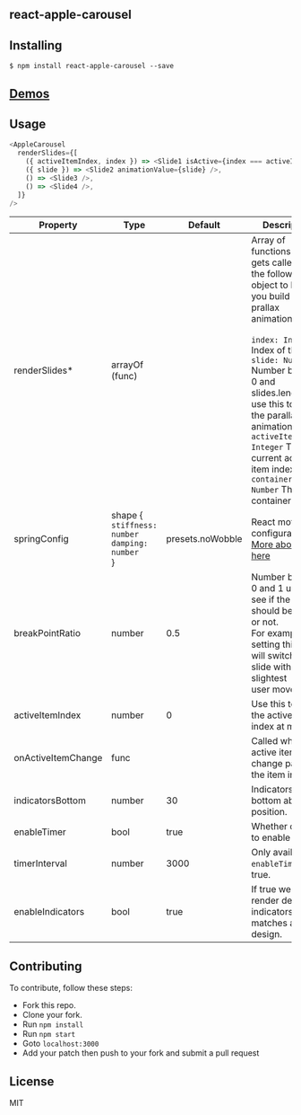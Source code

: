 react-apple-carousel
---------------

Installing
------------
```
$ npm install react-apple-carousel --save
```

[Demos](http://bitriddler.com/playground/apple-carousel)
--------------

Usage
--------

```javascript
<AppleCarousel
  renderSlides={[
    ({ activeItemIndex, index }) => <Slide1 isActive={index === activeItemIndex} />,
    ({ slide }) => <Slide2 animationValue={slide} />,
    () => <Slide3 />,
    () => <Slide4 />,
  ]}
/>
```

| Property | Type | Default | Description |
| --- | --- | --- | --- |
| renderSlides* | arrayOf (func) |  | Array of functions that gets called with the following object to help<br />you build a prallax animation.<br /><br />`index: Integer` Index of the slide<br />`slide: Number` Number between 0 and slides.length. use this to make the parallax animation.<br />`activeItemIndex: Integer` The current active item index<br />`containerWidth: Number` The container width |
| springConfig | shape {<br />`stiffness: number`<br />`damping: number`<br />} | presets.noWobble | React motion configurations.<br />[More about this here](https://github.com/chenglou/react-motion#--spring-val-number-config-springhelperconfig--opaqueconfig) |
| breakPointRatio | number | 0.5 | Number between 0 and 1 used to see if the slide should be turned or not.<br />For example setting this at 0.1 will switch the slide with the slightest<br />user move. |
| activeItemIndex | number | 0 | Use this to set the active item index at mount. |
| onActiveItemChange | func |  | Called when the active item change passing the item index |
| indicatorsBottom | number | 30 | Indicators bottom absolute position. |
| enableTimer | bool | true | Whether or not to enable timer. |
| timerInterval | number | 3000 | Only available if `enableTimer` is true. |
| enableIndicators | bool | true | If true we will render default indicators that matches apple design. |

Contributing
--------------
To contribute, follow these steps:
- Fork this repo.
- Clone your fork.
- Run `npm install`
- Run `npm start`
- Goto `localhost:3000`
- Add your patch then push to your fork and submit a pull request

License
---------
MIT
